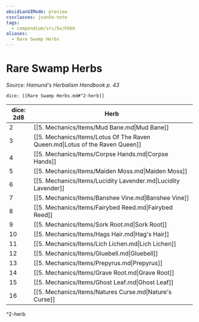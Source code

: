 ```yaml
---
obsidianUIMode: preview
cssclasses: json5e-note
tags:
  - compendium/src/5e/hhbh
aliases:
  - Rare Swamp Herbs
---
```

# Rare Swamp Herbs
*Source: Hamund's Herbalism Handbook p. 43* 

`dice: [[Rare Swamp Herbs.md#^2-herb]]`

| dice: 2d8 | Herb |
|-----------|------|
| 2 | [[5. Mechanics/Items/Mud Bane.md\|Mud Bane]] |
| 3 | [[5. Mechanics/Items/Lotus Of The Raven Queen.md\|Lotus of the Raven Queen]] |
| 4 | [[5. Mechanics/Items/Corpse Hands.md\|Corpse Hands]] |
| 5 | [[5. Mechanics/Items/Maiden Moss.md\|Maiden Moss]] |
| 6 | [[5. Mechanics/Items/Lucidity Lavender.md\|Lucidity Lavender]] |
| 7 | [[5. Mechanics/Items/Banshee Vine.md\|Banshee Vine]] |
| 8 | [[5. Mechanics/Items/Fairybed Reed.md\|Fairybed Reed]] |
| 9 | [[5. Mechanics/Items/Sork Root.md\|Sork Root]] |
| 10 | [[5. Mechanics/Items/Hags Hair.md\|Hag's Hair]] |
| 11 | [[5. Mechanics/Items/Lich Lichen.md\|Lich Lichen]] |
| 12 | [[5. Mechanics/Items/Gluebell.md\|Gluebell]] |
| 13 | [[5. Mechanics/Items/Prepyrus.md\|Prepyrus]] |
| 14 | [[5. Mechanics/Items/Grave Root.md\|Grave Root]] |
| 15 | [[5. Mechanics/Items/Ghost Leaf.md\|Ghost Leaf]] |
| 16 | [[5. Mechanics/Items/Natures Curse.md\|Nature's Curse]] |
^2-herb
